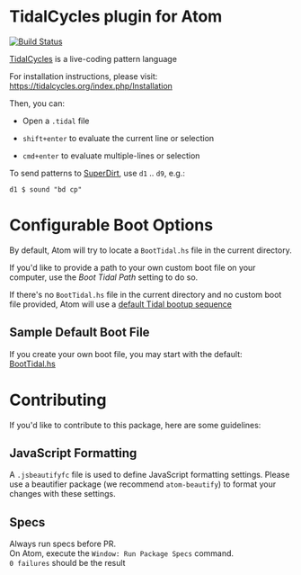 # TidalCycles plugin for Atom
[![Build Status](https://travis-ci.org/tidalcycles/atom-tidalcycles.svg?branch=master)](https://travis-ci.org/tidalcycles/atom-tidalcycles)

[TidalCycles](https://tidalcycles.org) is a live-coding pattern language

For installation instructions, please visit:
  https://tidalcycles.org/index.php/Installation

Then, you can:
  * Open a `.tidal` file

  * `shift+enter` to evaluate the current line or selection

  * `cmd+enter` to evaluate multiple-lines or selection

To send patterns to [SuperDirt](https://github.com/musikinformatik/SuperDirt), use `d1` .. `d9`, e.g.:

````
d1 $ sound "bd cp"
````

# Configurable Boot Options

By default, Atom will try to locate a `BootTidal.hs` file in the current directory.

If you'd like to provide a path to your own custom boot file on your computer, use
the *Boot Tidal Path* setting to do so.

If there's no `BootTidal.hs` file in the current directory and no custom boot file provided, Atom will use a [default Tidal bootup sequence](lib/BootTidal.hs)

## Sample Default Boot File

If you create your own boot file, you may start with the default:\
[BootTidal.hs](lib/BootTidal.hs)

# Contributing

If you'd like to contribute to this package, here are some guidelines:

## JavaScript Formatting

A `.jsbeautifyfc` file is used to define JavaScript formatting settings. Please use
a beautifier package (we recommend `atom-beautify`) to format your changes with
these settings.

## Specs

Always run specs before PR.  
On Atom, execute the `Window: Run Package Specs` command.  
`0 failures` should be the result
